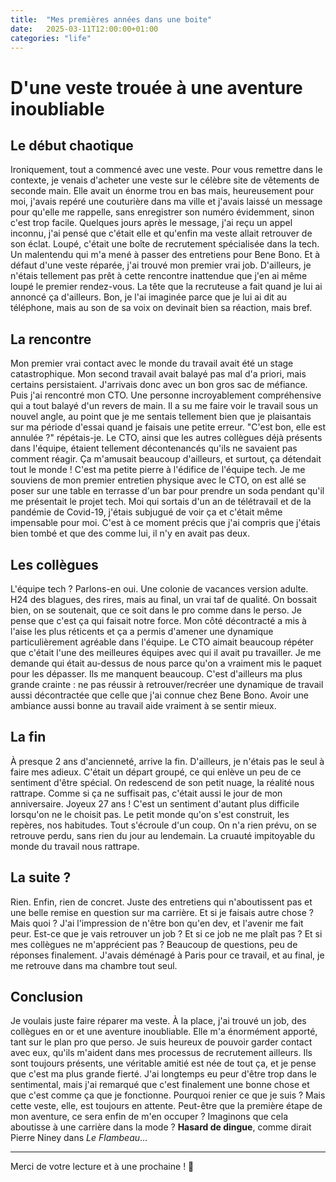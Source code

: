 ```yaml
---
title:  "Mes premières années dans une boite"
date:   2025-03-11T12:00:00+01:00
categories: "life"
---
```

# D'une veste trouée à une aventure inoubliable  

## Le début chaotique  
Ironiquement, tout a commencé avec une veste. Pour vous remettre dans le contexte, je venais d'acheter une veste sur le célèbre site de vêtements de seconde main. Elle avait un énorme trou en bas mais, heureusement pour moi, j'avais repéré une couturière dans ma ville et j'avais laissé un message pour qu'elle me rappelle, sans enregistrer son numéro évidemment, sinon c'est trop facile. Quelques jours après le message, j'ai reçu un appel inconnu, j'ai pensé que c'était elle et qu'enfin ma veste allait retrouver de son éclat. Loupé, c'était une boîte de recrutement spécialisée dans la tech. Un malentendu qui m'a mené à passer des entretiens pour Bene Bono. Et à défaut d'une veste réparée, j'ai trouvé mon premier vrai job. D'ailleurs, je n'étais tellement pas prêt à cette rencontre inattendue que j'en ai même loupé le premier rendez-vous. La tête que la recruteuse a fait quand je lui ai annoncé ça d'ailleurs. Bon, je l'ai imaginée parce que je lui ai dit au téléphone, mais au son de sa voix on devinait bien sa réaction, mais bref.

## La rencontre  
Mon premier vrai contact avec le monde du travail avait été un stage catastrophique. Mon second travail avait balayé pas mal d'a priori, mais certains persistaient. J'arrivais donc avec un bon gros sac de méfiance. Puis j'ai rencontré mon CTO. Une personne incroyablement compréhensive qui a tout balayé d'un revers de main. Il a su me faire voir le travail sous un nouvel angle, au point que je me sentais tellement bien que je plaisantais sur ma période d'essai quand je faisais une petite erreur. "C'est bon, elle est annulée ?" répétais-je. Le CTO, ainsi que les autres collègues déjà présents dans l'équipe, étaient tellement décontenancés qu'ils ne savaient pas comment réagir. Ça m'amusait beaucoup d'ailleurs, et surtout, ça détendait tout le monde ! C'est ma petite pierre à l'édifice de l'équipe tech. Je me souviens de mon premier entretien physique avec le CTO, on est allé se poser sur une table en terrasse d'un bar pour prendre un soda pendant qu'il me présentait le projet tech. Moi qui sortais d'un an de télétravail et de la pandémie de Covid-19, j'étais subjugué de voir ça et c'était même impensable pour moi. C'est à ce moment précis que j'ai compris que j'étais bien tombé et que des comme lui, il n'y en avait pas deux.  

## Les collègues  
L'équipe tech ? Parlons-en oui. Une colonie de vacances version adulte. H24 des blagues, des rires, mais au final, un vrai taf de qualité. On bossait bien, on se soutenait, que ce soit dans le pro comme dans le perso. Je pense que c'est ça qui faisait notre force. Mon côté décontracté a mis à l'aise les plus réticents et ça a permis d'amener une dynamique particulièrement agréable dans l'équipe. Le CTO aimait beaucoup répéter que c'était l'une des meilleures équipes avec qui il avait pu travailler. Je me demande qui était au-dessus de nous parce qu'on a vraiment mis le paquet pour les dépasser. Ils me manquent beaucoup. C'est d'ailleurs ma plus grande crainte : ne pas réussir à retrouver/recréer une dynamique de travail aussi décontractée que celle que j'ai connue chez Bene Bono. Avoir une ambiance aussi bonne au travail aide vraiment à se sentir mieux.  

## La fin  
À presque 2 ans d'ancienneté, arrive la fin. D'ailleurs, je n'étais pas le seul à faire mes adieux. C'était un départ groupé, ce qui enlève un peu de ce sentiment d'être spécial. On redescend de son petit nuage, la réalité nous rattrape. Comme si ça ne suffisait pas, c'était aussi le jour de mon anniversaire. Joyeux 27 ans ! C'est un sentiment d'autant plus difficile lorsqu'on ne le choisit pas. Le petit monde qu'on s'est construit, les repères, nos habitudes. Tout s'écroule d'un coup. On n'a rien prévu, on se retrouve perdu, sans rien du jour au lendemain. La cruauté impitoyable du monde du travail nous rattrape.  

## La suite ?  
Rien. Enfin, rien de concret. Juste des entretiens qui n'aboutissent pas et une belle remise en question sur ma carrière. Et si je faisais autre chose ? Mais quoi ? J'ai l'impression de n'être bon qu'en dev, et l'avenir me fait peur. Est-ce que je vais retrouver un job ? Et si ce job ne me plaît pas ? Et si mes collègues ne m'apprécient pas ? Beaucoup de questions, peu de réponses finalement. J'avais déménagé à Paris pour ce travail, et au final, je me retrouve dans ma chambre tout seul.  

## Conclusion  
Je voulais juste faire réparer ma veste. À la place, j'ai trouvé un job, des collègues en or et une aventure inoubliable. Elle m'a énormément apporté, tant sur le plan pro que perso. Je suis heureux de pouvoir garder contact avec eux, qu'ils m'aident dans mes processus de recrutement ailleurs. Ils sont toujours présents, une véritable amitié est née de tout ça, et je pense que c'est ma plus grande fierté. J'ai longtemps eu peur d'être trop dans le sentimental, mais j'ai remarqué que c'est finalement une bonne chose et que c'est comme ça que je fonctionne. Pourquoi renier ce que je suis ? Mais cette veste, elle, est toujours en attente. Peut-être que la première étape de mon aventure, ce sera enfin de m'en occuper ? Imaginons que cela aboutisse à une carrière dans la mode ? **Hasard de dingue**, comme dirait Pierre Niney dans *Le Flambeau*...

---  

Merci de votre lecture et à une prochaine ! 👋  
